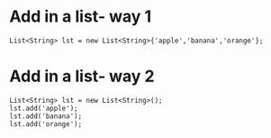 # Add in a list- way 1
```
List<String> lst = new List<String>{'apple','banana','orange'};
```
# Add in a list- way 2
```
List<String> lst = new List<String>();
lst.add('apple');
lst.add('banana');
lst.add('orange');
```
